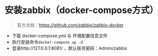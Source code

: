 # 安装zabbix（docker-compose方式）
> 官方文档：https://github.com/zabbix/zabbix-docker

* 下载 docker-compose.yml 与 环境配置信息文件
* 执行安装命令`docker-compose up -d`
* 登录http://127.0.0.1:8081/ ，默认账号密码：Admin/zabbix
